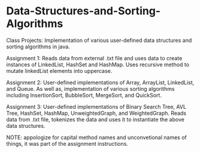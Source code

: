 # Data-Structures-and-Sorting-Algorithms
Class Projects: Implementation of various user-defined data structures and sorting algorithms in java.

Assignment 1: Reads data from external .txt file and uses data to create instances of LinkedList, HashSet and HashMap. Uses recursive method to mutate linkedList elements into uppercase.

Assignment 2: User-defined implementations of Array, ArrayList, LinkedList, and Queue. As well as, implementation of various sorting algorithms including InsertionSort, BubbleSort, MergeSort, and QuickSort. 

Assignment 3: User-defined implementations of Binary Search Tree, AVL Tree, HashSet, HashMap, UnweightedGraph, and WeightedGraph. Reads data from .txt file, tokenizes the data and uses it to instantiate the above data structures. 

NOTE: appologize for capital method names and unconvetional names of things, it was part of the assignment instructions.

